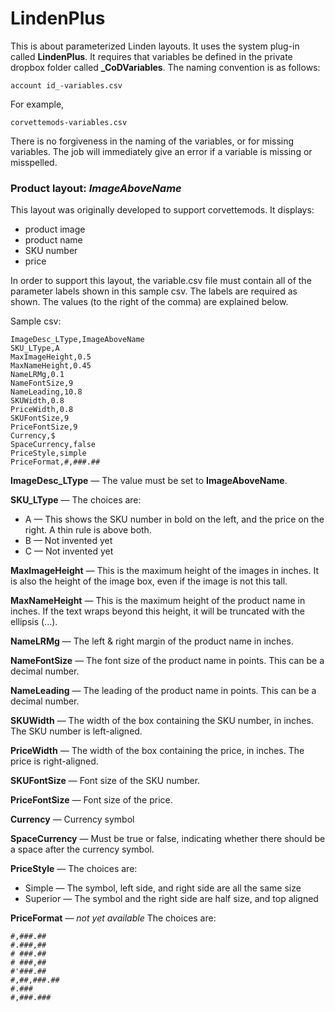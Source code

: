 # LindenPlus
This is about parameterized Linden layouts. 
It uses the system plug-in called **LindenPlus**. 
It requires that variables be defined in the private dropbox folder called **_CoDVariables**. The naming convention is as follows:

    account id_-variables.csv

For example, 

    corvettemods-variables.csv

There is no forgiveness in the naming of the variables, or for missing variables. The job will immediately give an error if a variable is missing or misspelled.

### Product layout: *ImageAboveName*
This layout was originally developed to support corvettemods. It displays:
* product image
* product name
* SKU number
* price

In order to support this layout, the variable.csv file must contain all of the parameter labels shown in this sample csv. The labels are required as shown. The values (to the right of the comma) are explained below.

Sample csv:

    ImageDesc_LType,ImageAboveName
    SKU_LType,A
    MaxImageHeight,0.5
    MaxNameHeight,0.45
    NameLRMg,0.1
    NameFontSize,9
    NameLeading,10.8
    SKUWidth,0.8
    PriceWidth,0.8
    SKUFontSize,9
    PriceFontSize,9
    Currency,$
    SpaceCurrency,false
    PriceStyle,simple
    PriceFormat,#,###.##


**ImageDesc_LType** — The value must be set to **ImageAboveName**.

**SKU_LType** — The choices are:
* A — This shows the SKU number in bold on the left, and the price on the right. A thin rule is above both.
* B —  Not invented yet
* C —  Not invented yet 

**MaxImageHeight** — This is the maximum height of the images in inches. It is also the height of the image box, even if the image is not this tall.

**MaxNameHeight** — This is the maximum height of the product name in inches. If the text wraps beyond this height, it will be truncated with the ellipsis (...).

**NameLRMg** — The left & right margin of the product name in inches. 

**NameFontSize** — The font size of the product name in points. This can be a decimal number.

**NameLeading** — The leading of the product name in points. This can be a decimal number.

**SKUWidth** — The width of the box containing the SKU number, in inches. The SKU number is left-aligned.

**PriceWidth** — The width of the box containing the price, in inches. The price is right-aligned.

**SKUFontSize** — Font size of the SKU number.

**PriceFontSize** — Font size of the price.

**Currency** — Currency symbol

**SpaceCurrency** — Must be true or false, indicating whether there should be a space after the currency symbol.

**PriceStyle** — The choices are:
* Simple — The symbol, left side, and right side are all the same size
* Superior — The symbol and the right side are half size, and top aligned

**PriceFormat** — *not yet available* The choices are:

    #,###.##
    #.###,##
    # ###.##
    # ###,##
    #'###.##
    #,##,###.##
    #.###
    #,###.###

